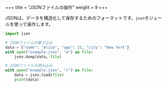+++
title = "JSONファイルの操作"
weight = 9
+++

JSONは、データを構造化して保存するためのフォーマットです。`json`モジュールを使って操作します。

```python
import json

# JSONファイルの書き込み
data = {"name": "Alice", "age": 25, "city": "New York"}
with open("example.json", "w") as file:
    json.dump(data, file)

# JSONファイルの読み込み
with open("example.json", "r") as file:
    data = json.load(file)
    print(data)
```
